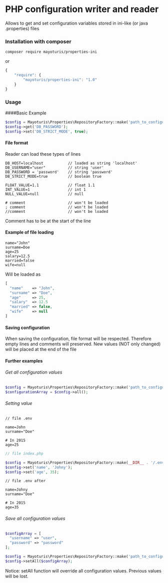 # PHP configuration writer and reader
Allows to get and set configuration variables stored in ini-like (or java .properties) files

### Installation with composer
`composer require mayoturis/properties-ini`

or 
```javascript
{
    "require": {
        "mayoturis/properties-ini": "1.0"
    }
}
```
### Usage
####Basic Example
```php
$config = Mayoturis\Properties\RepositoryFactory::make('path_to_configuration_file');
$config->get('DB_PASSWORD');
$config->set('DB_STRICT_MODE', true);
```

#### File format
Reader can load these types of lines
```
DB_HOST=localhost           // loaded as string 'localhost'
DB_USERNAME="user"          // string 'user'
DB_PASSWORD = 'password'    // string 'password'
DB_STRICT_MODE=true         // boolean true

FLOAT_VALUE=1.1             // float 1.1
INT_VALUE=1                 // int 1
NULL_VALUE=null             // null

# comment                   // won't be loaded
; comment                   // won't be loaded
//comment                   // won't be loaded
```
Comment has to be at the start of the line
#### Example of file loading
```
name="John"
surname=Doe
age=25
salary=12.5
married=false
wife=null
```
Will be loaded as
```php
[
  "name"    => "John",
  "surname" => "Doe",
  "age"     => 25,
  "salary"  => 12.5
  "married" => false,
  "wife"    => null
]
```

#### Saving configuration
When saving the configuration, file format will be respected. Therefore empty lines and comments will preserved. New values (NOT only changed) will be placed at the end of the file

#### Further examples
###### Get all configuration values
```php
$config = Mayoturis\Properties\RepositoryFactory::make('path_to_configuration_file');
$configurationArray = $config->all();
```

###### Setting value

```
// file .env

name=John
surname="Doe"

# In 2015
age=25
```

```php
// file index.php

$config = Mayoturis\Properties\RepositoryFactory::make(__DIR__ . '/.env');
$config->set('name', 'Johny');
$config->set('age', 35);
```

```
// file .env after

name=Johny
surname="Doe"

# In 2015
age=35
```

###### Save all configuration values
```php
$configArray = [
  "username" => "user",
  "password" => "password"
];

$config = Mayoturis\Properties\RepositoryFactory::make('path_to_configuration_file');
$config->setAll($configArray);
```
Notice: setAll function will override all configuration values. Previous values will be lost.
